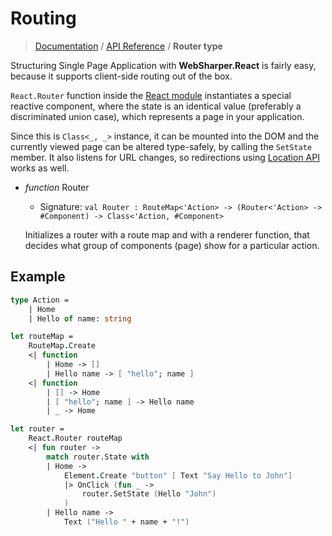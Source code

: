 # Routing

> [Documentation][1] / [API Reference](API.md) / **Router type**

Structuring Single Page Application with **WebSharper.React** is fairly easy, because it supports client-side routing out of the box.

`React.Router` function inside the [React module](React.module.md) instantiates a special reactive component, where the state is an identical value (preferably a discriminated union case), which represents a page in your application.

Since this is `Class<_, _>` instance, it can be mounted into the DOM and the currently viewed page can be altered type-safely, by calling the `SetState` member. It also listens for URL changes, so redirections using [Location API][2] works as well.

* *function* Router
    * Signature: `val Router : RouteMap<'Action> -> (Router<'Action> -> #Component) -> Class<'Action, #Component>`

    Initializes a router with a route map and with a renderer function, that decides what group of components (page) show for a particular action.

## Example

```fsharp
type Action =
    | Home
    | Hello of name: string

let routeMap =
    RouteMap.Create
    <| function
        | Home -> []
        | Hello name -> [ "hello"; name ]
    <| function
        | [] -> Home
        | [ "hello"; name ] -> Hello name
        | _ -> Home

let router =
    React.Router routeMap
    <| fun router ->
        match router.State with
        | Home ->
            Element.Create "button" [ Text "Say Hello to John"]
            |> OnClick (fun _ ->
                router.SetState (Hello "John")
            )
        | Hello name ->
            Text ("Hello " + name + "!")
```

[1]: https://bitbucket.org/IntelliFactory/websharper.react/overview
[2]: https://developer.mozilla.org/en-US/docs/Web/API/Location
